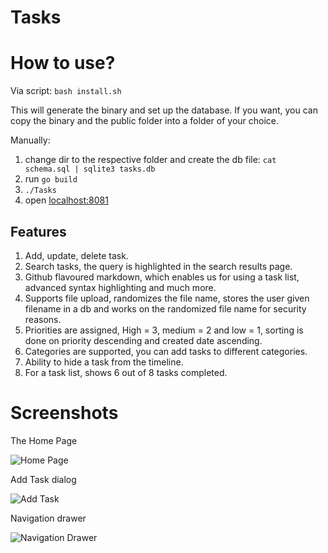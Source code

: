 # Tasks

How to use?
==================
Via script: `bash install.sh`

This will generate the binary and set up the database. If you want, you can copy the binary and the public folder into a folder of your choice.

Manually:
1. change dir to the respective folder and create the db file: `cat schema.sql | sqlite3 tasks.db`
1. run `go build`
1. `./Tasks`
1. open [localhost:8081](http://localhost:8081)

## Features

1. Add, update, delete task.
2. Search tasks, the query is highlighted in the search results page.
3. Github flavoured markdown, which enables us for using a task list, advanced syntax highlighting and much more.
4. Supports file upload, randomizes the file name, stores the user given filename in a db and works on the randomized file name for security reasons.
5. Priorities are assigned, High = 3, medium = 2 and low = 1, sorting is done on priority descending and created date ascending.
6. Categories are supported, you can add tasks to different categories. 
1. Ability to hide a task from the timeline.
1. For a task list, shows 6 out of 8 tasks completed.





# Screenshots
The Home Page

![Home Page](https://github.com/thewhitetulip/Tasks/blob/master/screenshots/FrontEnd.png)

Add Task dialog

![Add Task](https://github.com/thewhitetulip/Tasks/blob/master/screenshots/FrontEnd-Add%20task.png)

Navigation drawer

![Navigation Drawer](https://github.com/thewhitetulip/Tasks/blob/master/screenshots/FrontEnd%20Navigation%20Drawer.png)


